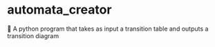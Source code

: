 # automata_creator
🔁 A python program that takes as input a transition table and outputs a transition diagram
